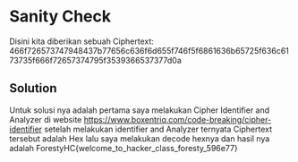 # Sanity Check
Disini kita diberikan sebuah Ciphertext: 466f726573747948437b77656c636f6d655f746f5f6861636b65725f636c6173735f666f72657374795f3539366537377d0a

## Solution
Untuk solusi nya adalah pertama saya melakukan Cipher Identifier and Analyzer di website
https://www.boxentriq.com/code-breaking/cipher-identifier setelah melakukan identifier and Analyzer ternyata Ciphertext tersebut adalah Hex lalu saya melakukan decode hexnya dan hasil nya adalah ForestyHC{welcome_to_hacker_class_foresty_596e77}